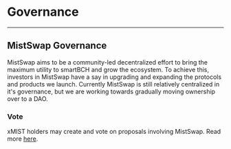 # Governance

---

## MistSwap Governance

MistSwap aims to be a community-led decentralized effort to bring the maximum utility to smartBCH and grow the ecosystem. To achieve this, investors in MistSwap have a say in upgrading and expanding the protocols and products we launch. Currently MistSwap is still relatively centralized in it's governance, but we are working towards gradually moving ownership over to a DAO.

### Vote

xMIST holders may create and vote on proposals involving MistSwap. Read more [here](/governance/vote).
